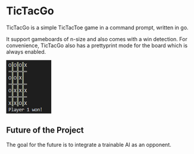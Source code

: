 # TicTacGo
TicTacGo is a simple TicTacToe game in a command prompt, written in go.

It support gameboards of n-size and also comes with a win detection.
For convenience, TicTacGo also has a prettyprint mode for the board which is always enabled.

![TicTacGo 4x4 board](https://github.com/Blightbuster/TicTacGo/blob/master/img/image.png)

## Future of the Project
The goal for the future is to integrate a trainable AI as an opponent.
